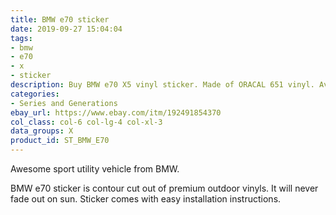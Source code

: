 ```yaml
---
title: BMW e70 sticker
date: 2019-09-27 15:04:04
tags:
- bmw
- e70
- x
- sticker
description: Buy BMW e70 X5 vinyl sticker. Made of ORACAL 651 vinyl. Available in different colors.
categories:
- Series and Generations
ebay_url: https://www.ebay.com/itm/192491854370
col_class: col-6 col-lg-4 col-xl-3
data_groups: X
product_id: ST_BMW_E70
---
```


Awesome sport utility vehicle from BMW.

<!-- more -->
<!-- {% asset_img content-image bmw-e70-sticker-window.jpg 'BMW e70 vinyl sport drift stance sticker"BMW e70 vinyl sport drift stance sticker"' %} -->

BMW e70 sticker is contour cut out of premium outdoor vinyls. It will never fade out on sun. Sticker comes with easy installation instructions. 